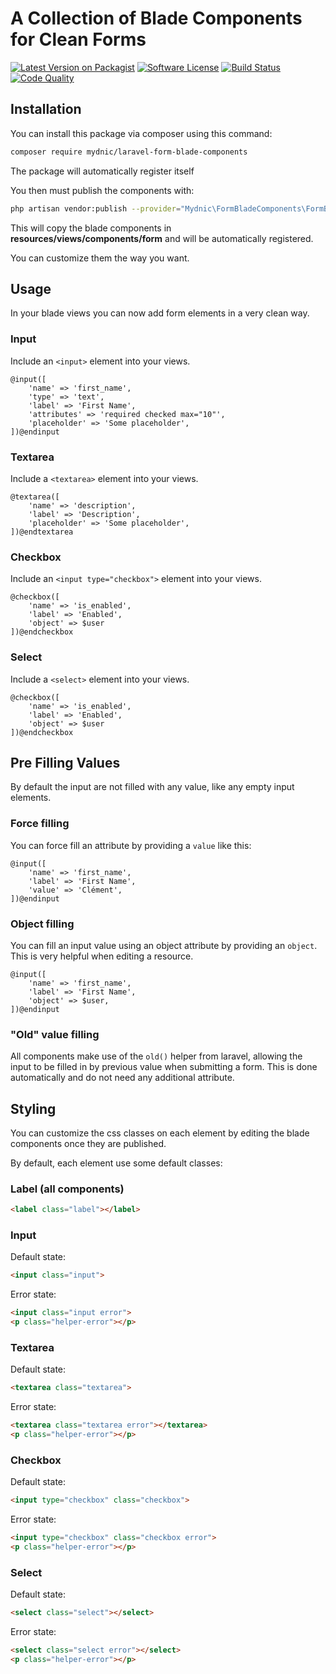 # A Collection of Blade Components for Clean Forms

[![Latest Version on Packagist](https://img.shields.io/packagist/v/mydnic/laravel-form-blade-components.svg)](https://packagist.org/packages/mydnic/laravel-form-blade-components)
[![Software License](https://img.shields.io/badge/license-MIT-brightgreen.svg)](LICENSE)
[![Build Status](https://img.shields.io/travis/com/mydnic/laravel-form-blade-components.svg)](https://travis-ci.com/mydnic/laravel-form-blade-components)
[![Code Quality](https://img.shields.io/scrutinizer/g/mydnic/laravel-form-blade-components.svg)](https://scrutinizer-ci.com/g/mydnic/laravel-form-blade-components/)

## Installation

You can install this package via composer using this command:

```bash
composer require mydnic/laravel-form-blade-components
```

The package will automatically register itself

You then must publish the components with:

```bash
php artisan vendor:publish --provider="Mydnic\FormBladeComponents\FormBladeComponentsServiceProvider" --tag="blade-components"
```

This will copy the blade components in **resources/views/components/form** and will be automatically registered.

You can customize them the way you want.

## Usage

In your blade views you can now add form elements in a very clean way.

### Input

Include an `<input>` element into your views.

```blade
@input([
    'name' => 'first_name',
    'type' => 'text',
    'label' => 'First Name',
    'attributes' => 'required checked max="10"',
    'placeholder' => 'Some placeholder',
])@endinput
```

### Textarea

Include a `<textarea>` element into your views.

```blade
@textarea([
    'name' => 'description',
    'label' => 'Description',
    'placeholder' => 'Some placeholder',
])@endtextarea
```

### Checkbox

Include an `<input type="checkbox">` element into your views.

```blade
@checkbox([
    'name' => 'is_enabled',
    'label' => 'Enabled',
    'object' => $user
])@endcheckbox
```

### Select

Include a `<select>` element into your views.

```blade
@checkbox([
    'name' => 'is_enabled',
    'label' => 'Enabled',
    'object' => $user
])@endcheckbox
```

## Pre Filling Values

By default the input are not filled with any value, like any empty input elements.

### Force filling

You can force fill an attribute by providing a `value` like this:

```blade
@input([
    'name' => 'first_name',
    'label' => 'First Name',
    'value' => 'Clément',
])@endinput
```

### Object filling

You can fill an input value using an object attribute by providing an `object`. This is very helpful when editing a resource.

```blade
@input([
    'name' => 'first_name',
    'label' => 'First Name',
    'object' => $user,
])@endinput
```

### "Old" value filling

All components make use of the `old()` helper from laravel, allowing the input to be filled in by previous value when submitting a form. This is done automatically and do not need any additional attribute.

## Styling

You can customize the css classes on each element by editing the blade components once they are published.

By default, each element use some default classes:

### Label (all components)

```html
<label class="label"></label>
```

### Input

Default state:

```html
<input class="input">
```

Error state:

```html
<input class="input error">
<p class="helper-error"></p>
```

### Textarea

Default state:

```html
<textarea class="textarea">
```

Error state:

```html
<textarea class="textarea error"></textarea>
<p class="helper-error"></p>
```

### Checkbox

Default state:

```html
<input type="checkbox" class="checkbox">
```

Error state:

```html
<input type="checkbox" class="checkbox error">
<p class="helper-error"></p>
```

### Select

Default state:

```html
<select class="select"></select>
```

Error state:

```html
<select class="select error"></select>
<p class="helper-error"></p>
```
